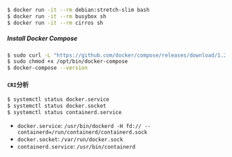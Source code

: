 

```bash
$ docker run -it --rm debian:stretch-slim bash
$ docker run -it --rm busybox sh
$ docker run -it --rm cirros sh
```

##### Install Docker Compose

```bash
$ sudo curl -L "https://github.com/docker/compose/releases/download/1.29.2/docker-compose-$(uname -s)-$(uname -m)" -o /opt/bin/docker-compose
$ sudo chmod +x /opt/bin/docker-compose
$ docker-compose --version
```

#### `CRI`分析

```bash
$ systemctl status docker.service
$ systemctl status docker.socket
$ systemctl status containerd.service
```

- `docker.service`: `/usr/bin/dockerd -H fd:// --containerd=/run/containerd/containerd.sock`
- `docker.socket`: `/var/run/docker.sock`
- `containerd.service`: `/usr/bin/containerd`
